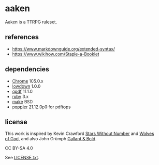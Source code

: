 
# aaken

Aaken is a TTRPG ruleset.


## references

* https://www.markdownguide.org/extended-syntax/
* https://www.wikihow.com/Staple-a-Booklet


## dependencies

* [Chrome](https://www.google.com/chrome/) 105.0.x
* [lowdown](https://kristaps.bsd.lv/lowdown/) 1.0.0
* [qpdf](http://qpdf.sourceforge.net/files/qpdf-manual.htm) 11.1.0
* [ruby](https://www.ruby-lang.org/en/) 3.x
* [make](https://en.wikipedia.org/wiki/Make_(software)) BSD
* [poppler](https://poppler.freedesktop.org/) 21.12.0p0 for pdftops


## license

This work is inspired by Kevin Crawford [Stars Without Number](https://www.drivethrurpg.com/product/226996/Stars-Without-Number-Revised-Edition) and [Wolves of God](https://www.drivethrurpg.com/product/308470/Wolves-of-God-Adventures-in-Dark-Ages-England), and also John Grümph [Gallant & Bold](https://www.drivethrurpg.com/product/316192/Gallant--Bold).

CC BY-SA 4.0

See [LICENSE.txt](LICENSE.txt).

